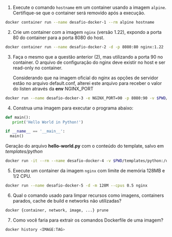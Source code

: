 1. Execute o comando `hostname` em um container usando a imagem `alpine`. Certifique-se que o container será removido após a execução.
```bash
docker container run --name desafio-docker-1 --rm alpine hostname
```

2. Crie um container com a imagem `nginx` (versão 1.22), expondo a porta 80 do container para a porta 8080 do host.
```bash
docker container run --name desafio-docker-2 -d -p 8080:80 nginx:1.22
```

3. Faça o mesmo que a questão anterior (2), mas utilizando a porta 90 no container. O arquivo de configuração do nginx deve existir no host e ser read-only no container.
   
   Considerando que na imagem oficial do nginx as opções de servidor estão no arquivo default.conf, alterei este arquivo para receber o valor do listen através da **env** NGINX_PORT 

```bash
docker run --name desafio-docker-3 -e NGINX_PORT=90 -p 8080:90 -v $PWD/templates/nginx/default.conf:/etc/nginx/conf.d/default.conf:ro -d nginx:1.22
```
4. Construa uma imagem para executar o programa abaixo:

```python
def main():
   print('Hello World in Python!')

if __name__ == '__main__':
  main()
``` 
Geração do arquivo **hello-world.py** com o conteúdo do template, salvo em _templates/python_

```bash
docker run -it --rm --name desafio-docker-4 -v $PWD/templates/python:/usr/src/app -w /usr/src/app python:3 python hello-world.py
```

5. Execute um container da imagem `nginx` com limite de memória 128MB e 1/2 CPU.
```bash
docker run --name desafio-docker-5 -d -m 128M --cpus 0.5 nginx
```

6. Qual o comando usado para limpar recursos como imagens, containers parados, cache de build e networks não utilizadas?
```bash
docker {container, network, image, ...} prune
```
7. Como você faria para extrair os comandos Dockerfile de uma imagem?
```bash
docker history <IMAGE:TAG>
```